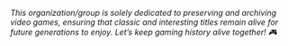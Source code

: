 <i>This organization/group is solely dedicated to preserving and archiving video games, ensuring that classic and interesting titles remain alive for future generations to enjoy. Let’s keep gaming history alive together! 🎮</i>
